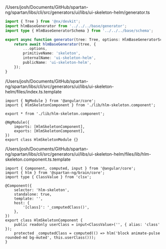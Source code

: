 /Users/josh/Documents/GitHub/spartan-ng/spartan/libs/cli/src/generators/ui/libs/ui-skeleton-helm/generator.ts
```typescript
import { Tree } from '@nx/devkit';
import hlmBaseGenerator from '../../../base/generator';
import type { HlmBaseGeneratorSchema } from '../../../base/schema';

export async function generator(tree: Tree, options: HlmBaseGeneratorSchema) {
	return await hlmBaseGenerator(tree, {
		...options,
		primitiveName: 'skeleton',
		internalName: 'ui-skeleton-helm',
		publicName: 'ui-skeleton-helm',
	});
}

```
/Users/josh/Documents/GitHub/spartan-ng/spartan/libs/cli/src/generators/ui/libs/ui-skeleton-helm/files/index.ts.template
```
import { NgModule } from '@angular/core';
import { HlmSkeletonComponent } from './lib/hlm-skeleton.component';

export * from './lib/hlm-skeleton.component';

@NgModule({
	imports: [HlmSkeletonComponent],
	exports: [HlmSkeletonComponent],
})
export class HlmSkeletonModule {}

```
/Users/josh/Documents/GitHub/spartan-ng/spartan/libs/cli/src/generators/ui/libs/ui-skeleton-helm/files/lib/hlm-skeleton.component.ts.template
```
import { Component, computed, input } from '@angular/core';
import { hlm } from '@spartan-ng/brain/core';
import type { ClassValue } from 'clsx';

@Component({
	selector: 'hlm-skeleton',
	standalone: true,
	template: '',
	host: {
		'[class]': '_computedClass()',
	},
})
export class HlmSkeletonComponent {
	public readonly userClass = input<ClassValue>('', { alias: 'class' });
	protected _computedClass = computed(() => hlm('block animate-pulse rounded-md bg-muted', this.userClass()));
}

```
